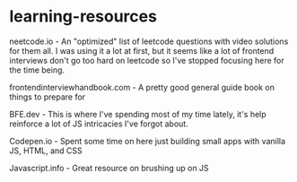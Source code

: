 # learning-resources

neetcode.io - An "optimized" list of leetcode questions with video solutions for them all. I was using it a lot at first, but it seems like a lot of frontend interviews don't go too hard on leetcode so I've stopped focusing here for the time being.

frontendinterviewhandbook.com - A pretty good general guide book on things to prepare for

BFE.dev - This is where I've spending most of my time lately, it's help reinforce a lot of JS intricacies I've forgot about.

Codepen.io - Spent some time on here just building small apps with vanilla JS, HTML, and CSS

Javascript.info - Great resource on brushing up on JS
